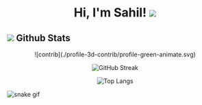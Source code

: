 <h1 align="center">
Hi, I'm Sahil!
	<a href="https://github.com/sahilyeole" target="_self">
		<img src="https://media.giphy.com/media/hvRJCLFzcasrR4ia7z/giphy.gif" width="30" >
	</a>
</h1>


## <img src="https://media.giphy.com/media/iY8CRBdQXODJSCERIr/giphy.gif" width="35"><b> Github Stats </b>
<div align="center">
![contrib](./profile-3d-contrib/profile-green-animate.svg)

![GitHub Streak](https://streak-stats.demolab.com?user=sahilyeole&theme=radical)

![Top Langs](https://github-readme-stats.vercel.app/api/top-langs/?username=sahilyeole&layout=compact&title_color=FE428E&icon_color=2234AE&text_color=D3D3D3&bg_color=141421)
</div>
<!--
![Sahil's GitHub stats](https://github-readme-stats.vercel.app/api?username=sahilyeole&show_icons=true&theme=radical)
-->

![snake gif](https://github.com/sahilyeole/sahilyeole/blob/output/github-contribution-grid-snake.gif)
